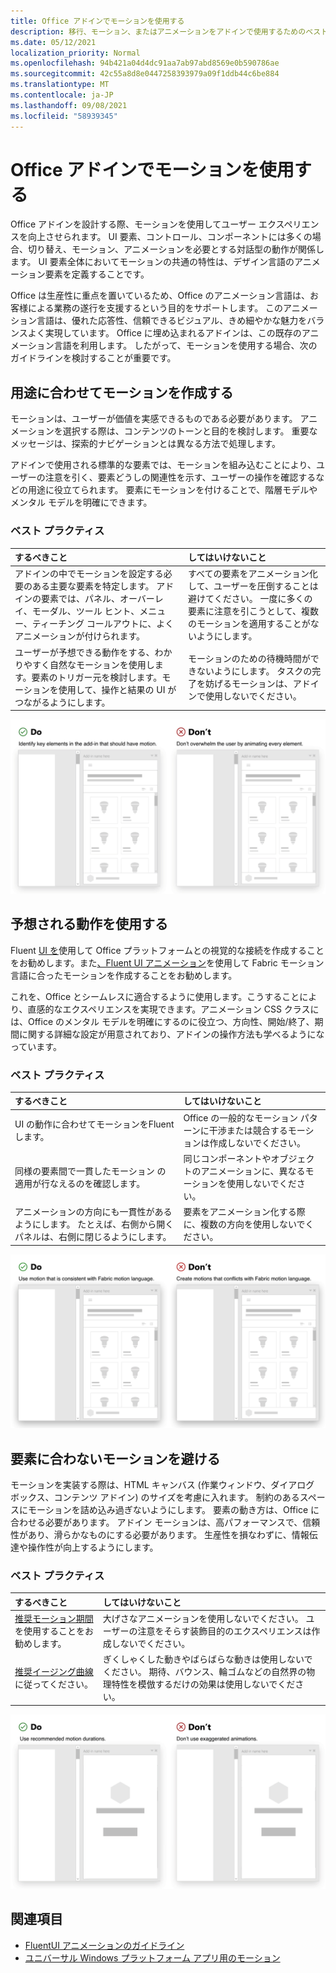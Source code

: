 ```yaml
---
title: Office アドインでモーションを使用する
description: 移行、モーション、またはアニメーションをアドインで使用するためのベスト プラクティスOffice取得します。
ms.date: 05/12/2021
localization_priority: Normal
ms.openlocfilehash: 94b421a04d4dc91aa7ab97abd8569e0b590786ae
ms.sourcegitcommit: 42c55a8d8e0447258393979a09f1ddb44c6be884
ms.translationtype: MT
ms.contentlocale: ja-JP
ms.lasthandoff: 09/08/2021
ms.locfileid: "58939345"
---
```

# <a name="using-motion-in-office-add-ins"></a>Office アドインでモーションを使用する

Office アドインを設計する際、モーションを使用してユーザー エクスペリエンスを向上させられます。 UI 要素、コントロール、コンポーネントには多くの場合、切り替え、モーション、アニメーションを必要とする対話型の動作が関係します。 UI 要素全体においてモーションの共通の特性は、デザイン言語のアニメーション要素を定義することです。

Office は生産性に重点を置いているため、Office のアニメーション言語は、お客様による業務の遂行を支援するという目的をサポートします。 このアニメーション言語は、優れた応答性、信頼できるビジュアル、きめ細やかな魅力をバランスよく実現しています。 Office に埋め込まれるアドインは、この既存のアニメーション言語を利用します。 したがって、モーションを使用する場合、次のガイドラインを検討することが重要です。

## <a name="create-motion-with-a-purpose"></a>用途に合わせてモーションを作成する

モーションは、ユーザーが価値を実感できるものである必要があります。 アニメーションを選択する際は、コンテンツのトーンと目的を検討します。 重要なメッセージは、探索的ナビゲーションとは異なる方法で処理します。

アドインで使用される標準的な要素では、モーションを組み込むことにより、ユーザーの注意を引く、要素どうしの関連性を示す、ユーザーの操作を確認するなどの用途に役立てられます。 要素にモーションを付けることで、階層モデルやメンタル モデルを明確にできます。

### <a name="best-practices"></a>ベスト プラクティス

|するべきこと|してはいけないこと|
|:-----|:-----|
|アドインの中でモーションを設定する必要のある主要な要素を特定します。 アドインの要素では、パネル、オーバーレイ、モーダル、ツール ヒント、メニュー、ティーチング コールアウトに、よくアニメーションが付けられます。| すべての要素をアニメーション化して、ユーザーを圧倒することは避けてください。 一度に多くの要素に注意を引こうとして、複数のモーションを適用することがないようにします。 |
|ユーザーが予想できる動作をする、わかりやすく自然なモーションを使用します。要素のトリガー元を検討します。モーションを使用して、操作と結果の UI がつながるようにします。 | モーションのための待機時間ができないようにします。 タスクの完了を妨げるモーションは、アドインで使用しないでください。|

![GIF の横に最小限の移動要素を持つパネルの開きを示す GIF。多くの移動要素を持つパネルの開きを示します。](../images/add-in-motion-purpose.gif)

## <a name="use-expected-motions"></a>予想される動作を使用する

Fluent [UI を](https://developer.microsoft.com/fluentui#/)使用して Office プラットフォームとの視覚的な接続を作成することをお勧めします。また[、Fluent UI アニメーション](https://developer.microsoft.com/fluentui#/styles/web/motion)を使用して Fabric モーション言語に合ったモーションを作成することをお勧めします。

これを、Office とシームレスに適合するように使用します。こうすることにより、直感的なエクスペリエンスを実現できます。アニメーション CSS クラスには、Office のメンタル モデルを明確にするのに役立つ、方向性、開始/終了、期間に関する詳細な設定が用意されており、アドインの操作方法も学べるようになっています。

### <a name="best-practices"></a>ベスト プラクティス

|するべきこと|してはいけないこと|
|:-----|:-----|
|UI の動作に合わせてモーションをFluentします。| Office の一般的なモーション パターンに干渉または競合するモーションは作成しないでください。
|同様の要素間で一貫したモーション の適用が行なえるのを確認します。| 同じコンポーネントやオブジェクトのアニメーションに、異なるモーションを使用しないでください。|
|アニメーションの方向にも一貫性があるようにします。 たとえば、右側から開くパネルは、右側に閉じるようにします。|要素をアニメーション化する際に、複数の方向を使用しないでください。

![モーダルの開きを予期しない方法で表示する GIF の横に、モーダルの開き方を示す GIF。](../images/add-in-motion-expected.gif)

## <a name="avoid-out-of-character-motion-for-an-element"></a>要素に合わないモーションを避ける

モーションを実装する際は、HTML キャンバス (作業ウィンドウ、ダイアログ ボックス、コンテンツ アドイン) のサイズを考慮に入れます。 制約のあるスペースにモーションを詰め込み過ぎないようにします。 要素の動き方は、Office に合わせる必要があります。 アドイン モーションは、高パフォーマンスで、信頼性があり、滑らかなものにする必要があります。 生産性を損なわずに、情報伝達や操作性が向上するようにします。

### <a name="best-practices"></a>ベスト プラクティス

|するべきこと|してはいけないこと|
|:-----|:-----|
| [推奨モーション期間](https://developer.microsoft.com/fluentui#/styles/web/motion)を使用することをお勧めします。 | 大げさなアニメーションを使用しないでください。 ユーザーの注意をそらす装飾目的のエクスペリエンスは作成しないでください。
| [推奨イージング曲線](/windows/uwp/design/motion/timing-and-easing#easing-in-fluent-motion)に従ってください。  |ぎくしゃくした動きやばらばらな動きは使用しないでください。 期待、バウンス、輪ゴムなどの自然界の物理特性を模倣するだけの効果は使用しないでください。|

![タイルの読み込みがバウンスで読み込みを示す GIF の横に、穏やかなフェードインを使用してタイルの読み込みを示す GIF。](../images/add-in-motion-character.gif)

## <a name="see-also"></a>関連項目

* [FluentUI アニメーションのガイドライン](https://developer.microsoft.com/fluentui#/styles/web/motion)
* [ユニバーサル Windows プラットフォーム アプリ用のモーション](/windows/uwp/design/motion)

